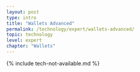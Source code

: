 ```yaml
---
layout: post
type: intro
title: "Wallets Advanced"
permalink: /technology/expert/wallets-advanced/
topic: technology
level: expert
chapter: "Wallets"
---
```


{% include tech-not-available.md %}
